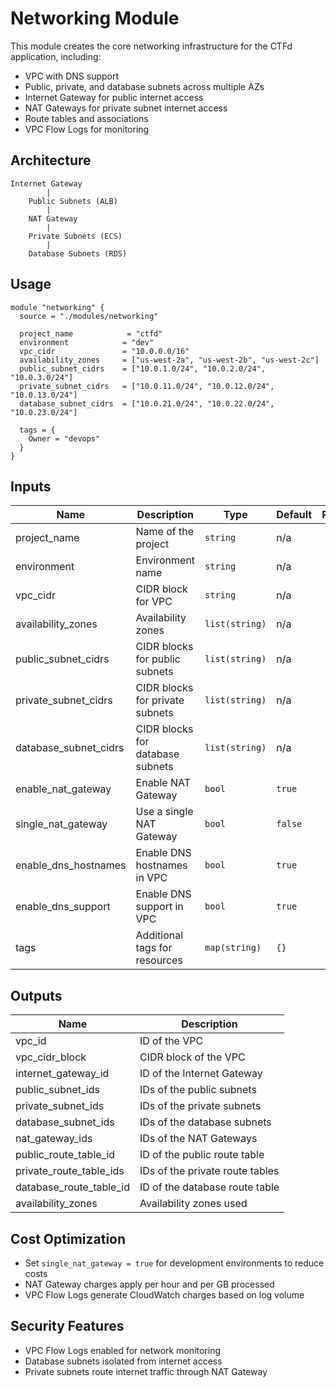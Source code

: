 # Networking Module

This module creates the core networking infrastructure for the CTFd application, including:

- VPC with DNS support
- Public, private, and database subnets across multiple AZs
- Internet Gateway for public internet access
- NAT Gateways for private subnet internet access
- Route tables and associations
- VPC Flow Logs for monitoring

## Architecture

```
Internet Gateway
        |
    Public Subnets (ALB)
        |
    NAT Gateway
        |
    Private Subnets (ECS)
        |
    Database Subnets (RDS)
```

## Usage

```hcl
module "networking" {
  source = "./modules/networking"

  project_name            = "ctfd"
  environment            = "dev"
  vpc_cidr               = "10.0.0.0/16"
  availability_zones     = ["us-west-2a", "us-west-2b", "us-west-2c"]
  public_subnet_cidrs    = ["10.0.1.0/24", "10.0.2.0/24", "10.0.3.0/24"]
  private_subnet_cidrs   = ["10.0.11.0/24", "10.0.12.0/24", "10.0.13.0/24"]
  database_subnet_cidrs  = ["10.0.21.0/24", "10.0.22.0/24", "10.0.23.0/24"]

  tags = {
    Owner = "devops"
  }
}
```

## Inputs

| Name | Description | Type | Default | Required |
|------|-------------|------|---------|:--------:|
| project_name | Name of the project | `string` | n/a | yes |
| environment | Environment name | `string` | n/a | yes |
| vpc_cidr | CIDR block for VPC | `string` | n/a | yes |
| availability_zones | Availability zones | `list(string)` | n/a | yes |
| public_subnet_cidrs | CIDR blocks for public subnets | `list(string)` | n/a | yes |
| private_subnet_cidrs | CIDR blocks for private subnets | `list(string)` | n/a | yes |
| database_subnet_cidrs | CIDR blocks for database subnets | `list(string)` | n/a | yes |
| enable_nat_gateway | Enable NAT Gateway | `bool` | `true` | no |
| single_nat_gateway | Use a single NAT Gateway | `bool` | `false` | no |
| enable_dns_hostnames | Enable DNS hostnames in VPC | `bool` | `true` | no |
| enable_dns_support | Enable DNS support in VPC | `bool` | `true` | no |
| tags | Additional tags for resources | `map(string)` | `{}` | no |

## Outputs

| Name | Description |
|------|-------------|
| vpc_id | ID of the VPC |
| vpc_cidr_block | CIDR block of the VPC |
| internet_gateway_id | ID of the Internet Gateway |
| public_subnet_ids | IDs of the public subnets |
| private_subnet_ids | IDs of the private subnets |
| database_subnet_ids | IDs of the database subnets |
| nat_gateway_ids | IDs of the NAT Gateways |
| public_route_table_id | ID of the public route table |
| private_route_table_ids | IDs of the private route tables |
| database_route_table_id | ID of the database route table |
| availability_zones | Availability zones used |

## Cost Optimization

- Set `single_nat_gateway = true` for development environments to reduce costs
- NAT Gateway charges apply per hour and per GB processed
- VPC Flow Logs generate CloudWatch charges based on log volume

## Security Features

- VPC Flow Logs enabled for network monitoring
- Database subnets isolated from internet access
- Private subnets route internet traffic through NAT Gateway